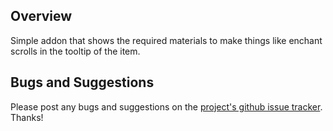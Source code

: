 Overview
--------

Simple addon that shows the required materials to make things like enchant scrolls in the tooltip of the item.

Bugs and Suggestions
--------------------

Please post any bugs and suggestions on the [project's github issue tracker](http://github.com/PProvost/EnchantScrollMats/issues). Thanks!
